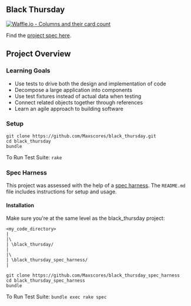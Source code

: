 ## Black Thursday
[![Waffle.io - Columns and their card count](https://badge.waffle.io/Maxscores/black_thursday.svg?columns=all)](http://waffle.io/Maxscores/black_thursday)

Find the [project spec here](https://github.com/turingschool/curriculum/blob/master/source/projects/black_thursday.markdown).

## Project Overview
### Learning Goals

* Use tests to drive both the design and implementation of code
* Decompose a large application into components
* Use test fixtures instead of actual data when testing
* Connect related objects together through references
* Learn an agile approach to building software

### Setup
```
git clone https://github.com/Maxscores/black_thursday.git
cd black_thursday
bundle
```
To Run Test Suite: `rake`

### Spec Harness

This project was assessed with the help of a [spec harness](https://github.com/turingschool/black_thursday_spec_harness). The `README.md` file includes instructions for setup and usage.

#### Installation
Make sure you're at the same level as the black_thursday project:

    <my_code_directory>
    |
    |\
    | \black_thursday/
    |
    |\
    | \black_thursday_spec_harness/
    |

```
git clone https://github.com/Maxscores/black_thursday_spec_harness
cd black_thursday_spec_harness
bundle
```
To Run Test Suite: `bundle exec rake spec`
